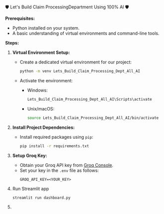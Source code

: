 🛡 Let's Build Claim ProcessingDepartment Using 100% AI 🛡

**Prerequisites:**

- Python installed on your system.
- A basic understanding of virtual environments and command-line tools.

**Steps:**

1. **Virtual Environment Setup:**

   - Create a dedicated virtual environment for our project:
   
     ```bash
     python -m venv Lets_Build_Claim_Processing_Dept_All_AI 
     ```

   - Activate the environment:
   
     - Windows:
        ```bash
        Lets_Build_Claim_Processing_Dept_All_AI\Scripts\activate
        ```
     - Unix/macOS:
        ```bash
        source Lets_Build_Claim_Processing_Dept_All_AI/bin/activate
        ```

2. **Install Project Dependencies:**

   - Install required packages using `pip`:
   
     ```bash
     pip install -r requirements.txt
     ```

3. **Setup Groq Key:**

   - Obtain your Groq API key from [Groq Console](https://console.groq.com/keys).
   - Set your key in the `.env` file as follows:
     ```plaintext
     GROQ_API_KEY=<YOUR_KEY>
     ```
     
4. Run Streamlit app
    ```python
    streamlit run dashboard.py
    ```

5.
